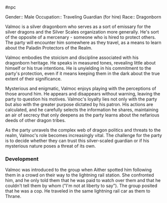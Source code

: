  #npc 

Gender:: Male
Occupation:: Traveling Guardian (for hire)
Race:: Dragonborn

Valmoc is a silver dragonborn who serves as a sort of emissary for the silver dragons and the Silver Scales organization more generally. He's sort of the opposite of a mercenary - someone who is hired to protect others. The party will encounter him somewhere as they travel, as a means to learn about the Paladin Protectors of the Realm.

Valmoc embodies the stoicism and discipline associated with his dragonborn heritage. He speaks in measured tones, revealing little about himself or his true intentions. He is unyielding in his commitment to the party's protection, even if it means keeping them in the dark about the true extent of their significance.

Mysterious and enigmatic, Valmoc enjoys playing with the perceptions of those around him. He appears and disappears without warning, leaving the party to question his motives. Valmoc's loyalty lies not only with the party but also with the greater purpose dictated by his patron. His actions are calculated, and he carefully selects the information he shares, maintaining an air of secrecy that only deepens as the party learns about the nefarious deeds of other dragon tribes.

As the party unravels the complex web of dragon politics and threats to the realm, Valmoc's role becomes increasingly vital. The challenge for the party is to decide whether they can trust this silver-scaled guardian or if his mysterious nature poses a threat of its own.

### Development

Valmoc was introduced to the group when Aither spotted him following them in a crowd on their way to the lightning rail station. She confronted him, and he only told them that he was paid to watch over them and that he couldn't tell them by whom ("I'm not at liberty to say"). The group posited that he was a cop. He traveled in the same lightning rail car as them to Thrane.
